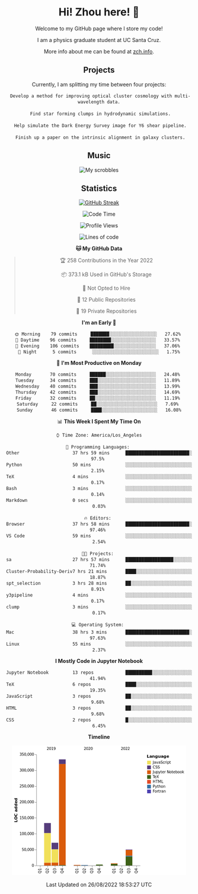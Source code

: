 <div align="center">
<h1> Hi! Zhou here! 👋 </h1>


Welcome to my GitHub page where I store my code! 

I am a physics graduate student at UC Santa Cruz. 

More info about me can be found at [zch.info](www.zch.info).

## Projects

Currently, I am splitting my time between four projects:
```
 Develop a method for improving optical cluster cosmology with multi-wavelength data.
 
 Find star forming clumps in hydrodynamic simulations.
 
 Help simulate the Dark Energy Survey image for Y6 shear pipeline.
 
 Finish up a paper on the intrinsic alignment in galaxy clusters.
```

## Music
![My scrobbles](https://lastfm-recently-played.vercel.app/api?user=zchvsre)


## Statistics

[![GitHub Streak](https://github-readme-streak-stats.herokuapp.com/?user=zhouconghao&theme=highcontrast)](https://git.io/streak-stats)

<!--START_SECTION:waka-->
![Code Time](http://img.shields.io/badge/Code%20Time-265%20hrs%202%20mins-blue)

![Profile Views](http://img.shields.io/badge/Profile%20Views-9-blue)

![Lines of code](https://img.shields.io/badge/From%20Hello%20World%20I%27ve%20Written-603%20Thousand%20lines%20of%20code-blue)

**🐱 My GitHub Data** 

> 🏆 258 Contributions in the Year 2022
 > 
> 📦 373.1 kB Used in GitHub's Storage 
 > 
> 🚫 Not Opted to Hire
 > 
> 📜 12 Public Repositories 
 > 
> 🔑 19 Private Repositories  
 > 
**I'm an Early 🐤** 

```text
🌞 Morning    79 commits     ███████░░░░░░░░░░░░░░░░░░   27.62% 
🌆 Daytime    96 commits     ████████░░░░░░░░░░░░░░░░░   33.57% 
🌃 Evening    106 commits    █████████░░░░░░░░░░░░░░░░   37.06% 
🌙 Night      5 commits      ░░░░░░░░░░░░░░░░░░░░░░░░░   1.75%

```
📅 **I'm Most Productive on Monday** 

```text
Monday       70 commits     ██████░░░░░░░░░░░░░░░░░░░   24.48% 
Tuesday      34 commits     ███░░░░░░░░░░░░░░░░░░░░░░   11.89% 
Wednesday    40 commits     ███░░░░░░░░░░░░░░░░░░░░░░   13.99% 
Thursday     42 commits     ███░░░░░░░░░░░░░░░░░░░░░░   14.69% 
Friday       32 commits     ██░░░░░░░░░░░░░░░░░░░░░░░   11.19% 
Saturday     22 commits     ██░░░░░░░░░░░░░░░░░░░░░░░   7.69% 
Sunday       46 commits     ████░░░░░░░░░░░░░░░░░░░░░   16.08%

```


📊 **This Week I Spent My Time On** 

```text
⌚︎ Time Zone: America/Los_Angeles

💬 Programming Languages: 
Other                    37 hrs 59 mins      ████████████████████████░   97.5% 
Python                   50 mins             ░░░░░░░░░░░░░░░░░░░░░░░░░   2.15% 
TeX                      4 mins              ░░░░░░░░░░░░░░░░░░░░░░░░░   0.17% 
Bash                     3 mins              ░░░░░░░░░░░░░░░░░░░░░░░░░   0.14% 
Markdown                 0 secs              ░░░░░░░░░░░░░░░░░░░░░░░░░   0.03%

🔥 Editors: 
Browser                  37 hrs 58 mins      ████████████████████████░   97.46% 
VS Code                  59 mins             ░░░░░░░░░░░░░░░░░░░░░░░░░   2.54%

🐱‍💻 Projects: 
sa                       27 hrs 57 mins      ██████████████████░░░░░░░   71.74% 
Cluster-Probability-Deriv7 hrs 21 mins       ████░░░░░░░░░░░░░░░░░░░░░   18.87% 
spt_selection            3 hrs 28 mins       ██░░░░░░░░░░░░░░░░░░░░░░░   8.91% 
y3pipeline               4 mins              ░░░░░░░░░░░░░░░░░░░░░░░░░   0.17% 
clump                    3 mins              ░░░░░░░░░░░░░░░░░░░░░░░░░   0.17%

💻 Operating System: 
Mac                      38 hrs 3 mins       ████████████████████████░   97.63% 
Linux                    55 mins             ░░░░░░░░░░░░░░░░░░░░░░░░░   2.37%

```

**I Mostly Code in Jupyter Notebook** 

```text
Jupyter Notebook         13 repos            ██████████░░░░░░░░░░░░░░░   41.94% 
TeX                      6 repos             ████░░░░░░░░░░░░░░░░░░░░░   19.35% 
JavaScript               3 repos             ██░░░░░░░░░░░░░░░░░░░░░░░   9.68% 
HTML                     3 repos             ██░░░░░░░░░░░░░░░░░░░░░░░   9.68% 
CSS                      2 repos             █░░░░░░░░░░░░░░░░░░░░░░░░   6.45%

```


**Timeline**

![Chart not found](https://raw.githubusercontent.com/zhouconghao/zhouconghao/main/charts/bar_graph.png) 


 Last Updated on 26/08/2022 18:53:27 UTC
<!--END_SECTION:waka-->

<!-- ![](https://raw.githubusercontent.com/zhouconghao/github-stats/master/generated/overview.svg#gh-dark-mode-only)
![](https://raw.githubusercontent.com/zhouconghao/github-stats/master/generated/overview.svg#gh-light-mode-only)

![](https://raw.githubusercontent.com/zhouconghao/github-stats/master/generated/languages.svg#gh-dark-mode-only)
![](https://raw.githubusercontent.com/zhouconghao/github-stats/master/generated/languages.svg#gh-light-mode-only) -->

</div>


<!--
**zchvsre/zchvsre** is a ✨ _special_ ✨ repository because its `README.md` (this file) appears on your GitHub profile.

Here are some ideas to get you started:

- 🔭 I’m currently working on ...
- 🌱 I’m currently learning ...
- 👯 I’m looking to collaborate on ...
- 🤔 I’m looking for help with ...
- 💬 Ask me about ...
- 📫 How to reach me: ...
- 😄 Pronouns: ...
- ⚡ Fun fact: ...
-->
 
 </p>

